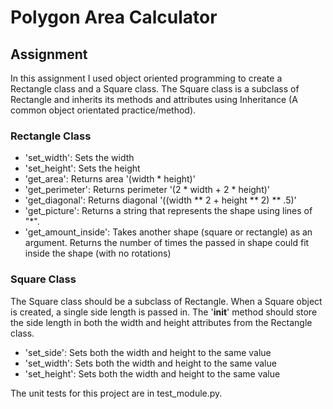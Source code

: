 # Polygon Area Calculator
## Assignment
In this assignment I used object oriented programming to create a Rectangle class and a Square class. The Square class is a subclass of Rectangle and inherits its methods and attributes using Inheritance (A common object orientated practice/method).
### Rectangle Class
* 'set_width': Sets the width
* 'set_height': Sets the height
* 'get_area': Returns area '(width * height)'
* 'get_perimeter': Returns perimeter '(2 * width + 2 * height)'
* 'get_diagonal': Returns diagonal '((width ** 2 + height ** 2) ** .5)'
* 'get_picture': Returns a string that represents the shape using lines of "*".
* 'get_amount_inside': Takes another shape (square or rectangle) as an argument. Returns the number of times the passed in shape could fit inside the shape (with no rotations)
### Square Class
The Square class should be a subclass of Rectangle. When a Square object is created, a single side length is passed in. The '__init__' method should store the side length in both the width and height attributes from the Rectangle class.
* 'set_side': Sets both the width and height to the same value
* 'set_width': Sets both the width and height to the same value
* 'set_height': Sets both the width and height to the same value

The unit tests for this project are in test_module.py.
